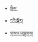  <nav class="site-navigation position-relative text-right text-md-right" role="navigation">
                <div class="d-inline-block ml-md-0 mr-auto py-3"><a href="#" class="site-menu-toggle js-menu-toggle text-white"><span class="icon-menu h3"></span></a></div>
                <ul class="site-menu js-clone-nav d-none">
                  <li>
                    <a href="{{site.baseurl}}/index.html">ཁྱིམ་</a>
                  </li>
                  <li><a href="{{site.baseurl}}/about.html">ངའི་སྐོར།</a></li>
                  <li><a href="{{site.baseurl}}/banner.html"> གསལ་བསྒྲགས།</a></li>
                  <!--
                  <li class="has-children">
                    <a href="#">Dropdown</a>
                    <ul class="dropdown arrow-top">
                      <li><a href="#">Menu One</a></li>
                      <li><a href="#">Menu Two</a></li>
                      <li><a href="#">Menu Three</a></li>
                    </ul>
                  </li>
                -->
               </ul>
            </nav>